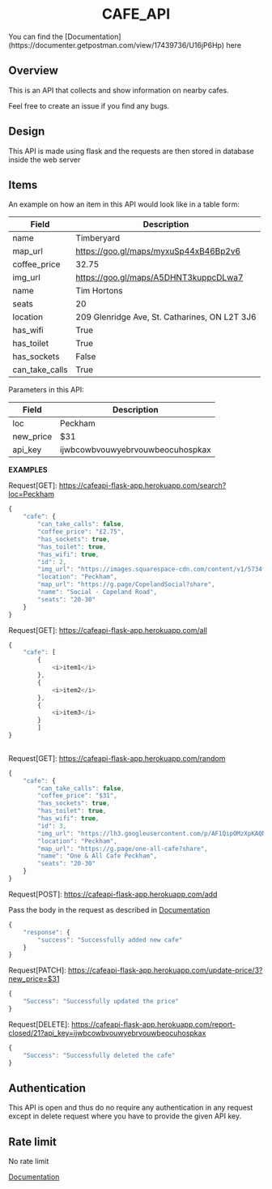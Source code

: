 <h1 align="center"> CAFE_API </h1>
You can find the [Documentation](https://documenter.getpostman.com/view/17439736/U16jP6Hp) here

## Overview

This is an API that collects and show information on nearby cafes.

Feel free to create an issue if you find any bugs.

## Design

This API is made using flask and the requests are then stored in database inside the web server

## Items

An example on how an item in this API would look like in a table form:

Field | Description
------|------------
name | Timberyard
map_url | https://goo.gl/maps/myxuSp44xB46Bp2v6
coffee_price | 32.75
img_url | https://goo.gl/maps/A5DHNT3kuppcDLwa7
name | Tim Hortons
seats | 20
location | 209 Glenridge Ave, St. Catharines, ON L2T 3J6
has_wifi | True
has_toilet | True
has_sockets | False
can_take_calls | True

Parameters in this API: 

Field | Description
------|------------
loc | Peckham
new_price | $31
api_key | ijwbcowbvouwyebrvouwbeocuhospkax


**EXAMPLES**

Request[GET]: https://cafeapi-flask-app.herokuapp.com/search?loc=Peckham

```javascript
{
    "cafe": {
        "can_take_calls": false,
        "coffee_price": "£2.75",
        "has_sockets": true,
        "has_toilet": true,
        "has_wifi": true,
        "id": 2,
        "img_url": "https://images.squarespace-cdn.com/content/v1/5734f3ff4d088e2c5b08fe13/1555848382269-9F13FE1WQDNUUDQOAOXF/ke17ZwdGBToddI8pDm48kAeyi0pcxjZfLZiASAF9yCBZw-zPPgdn4jUwVcJE1ZvWQUxwkmyExglNqGp0IvTJZUJFbgE-7XRK3dMEBRBhUpzV8NE8s7067ZLWyi1jRvJklJnlBFEUyq1al9AqaQ7pI4DcRJq_Lf3JCtFMXgpPQyk/copeland-park-bar-peckham",
        "location": "Peckham",
        "map_url": "https://g.page/CopelandSocial?share",
        "name": "Social - Copeland Road",
        "seats": "20-30"
    }
}
```

Request[GET]: https://cafeapi-flask-app.herokuapp.com/all

```javascript
{
    "cafe": [
        {
            <i>item1</i>
        },
        {
            <i>item2</i>
        },
        {
            <i>item3</i>
        }
        ]
}
      
```

Request[GET]: https://cafeapi-flask-app.herokuapp.com/random

```javascript
{
    "cafe": {
        "can_take_calls": false,
        "coffee_price": "$31",
        "has_sockets": true,
        "has_toilet": true,
        "has_wifi": true,
        "id": 3,
        "img_url": "https://lh3.googleusercontent.com/p/AF1QipOMzXpKAQNyUvrjTGHqCgWk8spwnzwP8Ml2aDKt=s0",
        "location": "Peckham",
        "map_url": "https://g.page/one-all-cafe?share",
        "name": "One & All Cafe Peckham",
        "seats": "20-30"
    }
}
```

Request[POST]: https://cafeapi-flask-app.herokuapp.com/add

Pass the body in the request as described in [Documentation](https://documenter.getpostman.com/view/17439736/U16jP6Hp)

```javascript
{
    "response": {
        "success": "Successfully added new cafe"
    }
}
```


Request[PATCH]: https://cafeapi-flask-app.herokuapp.com/update-price/3?new_price=$31

```javascript
{
    "Success": "Successfully updated the price"
}
```

Request[DELETE]: https://cafeapi-flask-app.herokuapp.com/report-closed/21?api_key=ijwbcowbvouwyebrvouwbeocuhospkax

```javascript
{
    "Success": "Successfully deleted the cafe"
}
```


## Authentication
This API is open and thus do no require any authentication in any request except in delete request where you have to provide the given API key.

## Rate limit
No rate limit

[Documentation](https://documenter.getpostman.com/view/17439736/U16jP6Hp)

